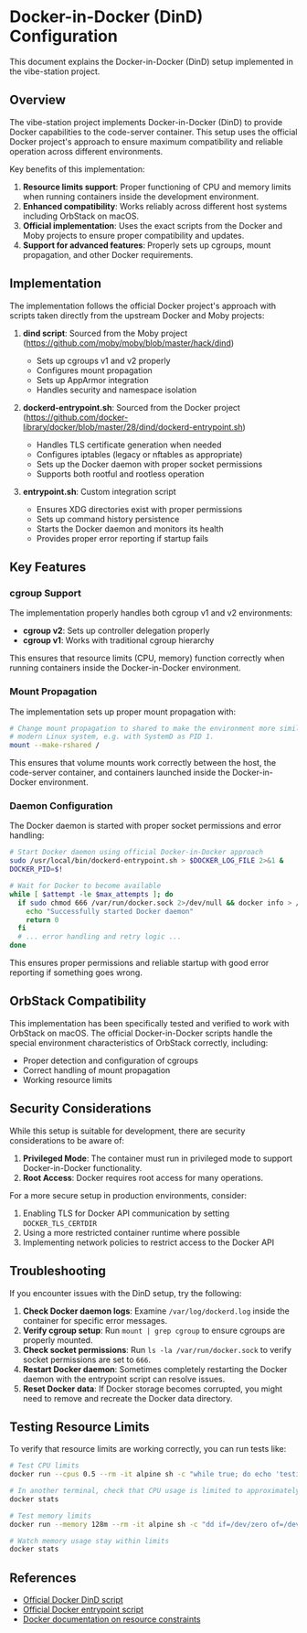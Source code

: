# Docker-in-Docker (DinD) Configuration

This document explains the Docker-in-Docker (DinD) setup implemented in the vibe-station project.

## Overview

The vibe-station project implements Docker-in-Docker (DinD) to provide Docker capabilities to the code-server container. This setup uses the official Docker project's approach to ensure maximum compatibility and reliable operation across different environments.

Key benefits of this implementation:

1. **Resource limits support**: Proper functioning of CPU and memory limits when running containers inside the development environment.
2. **Enhanced compatibility**: Works reliably across different host systems including OrbStack on macOS.
3. **Official implementation**: Uses the exact scripts from the Docker and Moby projects to ensure proper compatibility and updates.
4. **Support for advanced features**: Properly sets up cgroups, mount propagation, and other Docker requirements.

## Implementation

The implementation follows the official Docker project's approach with scripts taken directly from the upstream Docker and Moby projects:

1. **dind script**: Sourced from the Moby project (https://github.com/moby/moby/blob/master/hack/dind)
   - Sets up cgroups v1 and v2 properly
   - Configures mount propagation
   - Sets up AppArmor integration
   - Handles security and namespace isolation

2. **dockerd-entrypoint.sh**: Sourced from the Docker project (https://github.com/docker-library/docker/blob/master/28/dind/dockerd-entrypoint.sh)
   - Handles TLS certificate generation when needed
   - Configures iptables (legacy or nftables as appropriate)
   - Sets up the Docker daemon with proper socket permissions
   - Supports both rootful and rootless operation

3. **entrypoint.sh**: Custom integration script
   - Ensures XDG directories exist with proper permissions
   - Sets up command history persistence
   - Starts the Docker daemon and monitors its health
   - Provides proper error reporting if startup fails

## Key Features

### cgroup Support

The implementation properly handles both cgroup v1 and v2 environments:

- **cgroup v2**: Sets up controller delegation properly
- **cgroup v1**: Works with traditional cgroup hierarchy

This ensures that resource limits (CPU, memory) function correctly when running containers inside the Docker-in-Docker environment.

### Mount Propagation

The implementation sets up proper mount propagation with:

```bash
# Change mount propagation to shared to make the environment more similar to a
# modern Linux system, e.g. with SystemD as PID 1.
mount --make-rshared /
```

This ensures that volume mounts work correctly between the host, the code-server container, and containers launched inside the Docker-in-Docker environment.

### Daemon Configuration

The Docker daemon is started with proper socket permissions and error handling:

```bash
# Start Docker daemon using official Docker-in-Docker approach
sudo /usr/local/bin/dockerd-entrypoint.sh > $DOCKER_LOG_FILE 2>&1 &
DOCKER_PID=$!

# Wait for Docker to become available
while [ $attempt -le $max_attempts ]; do
  if sudo chmod 666 /var/run/docker.sock 2>/dev/null && docker info > /dev/null 2>&1; then
    echo "Successfully started Docker daemon"
    return 0
  fi
  # ... error handling and retry logic ...
done
```

This ensures proper permissions and reliable startup with good error reporting if something goes wrong.

## OrbStack Compatibility

This implementation has been specifically tested and verified to work with OrbStack on macOS. The official Docker-in-Docker scripts handle the special environment characteristics of OrbStack correctly, including:

- Proper detection and configuration of cgroups
- Correct handling of mount propagation
- Working resource limits

## Security Considerations

While this setup is suitable for development, there are security considerations to be aware of:

1. **Privileged Mode**: The container must run in privileged mode to support Docker-in-Docker functionality.
2. **Root Access**: Docker requires root access for many operations.

For a more secure setup in production environments, consider:

1. Enabling TLS for Docker API communication by setting `DOCKER_TLS_CERTDIR`
2. Using a more restricted container runtime where possible
3. Implementing network policies to restrict access to the Docker API

## Troubleshooting

If you encounter issues with the DinD setup, try the following:

1. **Check Docker daemon logs**: Examine `/var/log/dockerd.log` inside the container for specific error messages.
2. **Verify cgroup setup**: Run `mount | grep cgroup` to ensure cgroups are properly mounted.
3. **Check socket permissions**: Run `ls -la /var/run/docker.sock` to verify socket permissions are set to `666`.
4. **Restart Docker daemon**: Sometimes completely restarting the Docker daemon with the entrypoint script can resolve issues.
5. **Reset Docker data**: If Docker storage becomes corrupted, you might need to remove and recreate the Docker data directory.

## Testing Resource Limits

To verify that resource limits are working correctly, you can run tests like:

```bash
# Test CPU limits
docker run --cpus 0.5 --rm -it alpine sh -c "while true; do echo 'testing CPU limits'; done"

# In another terminal, check that CPU usage is limited to approximately 50%
docker stats

# Test memory limits
docker run --memory 128m --rm -it alpine sh -c "dd if=/dev/zero of=/dev/null bs=1M"

# Watch memory usage stay within limits
docker stats
```

## References

- [Official Docker DinD script](https://github.com/moby/moby/blob/master/hack/dind)
- [Official Docker entrypoint script](https://github.com/docker-library/docker/blob/master/28/dind/dockerd-entrypoint.sh)
- [Docker documentation on resource constraints](https://docs.docker.com/config/containers/resource_constraints/)